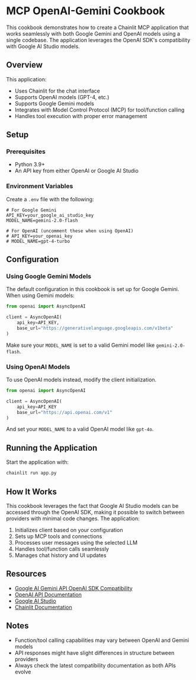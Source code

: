 # MCP OpenAI-Gemini Cookbook

This cookbook demonstrates how to create a Chainlit MCP application that works seamlessly with both Google Gemini and OpenAI models using a single codebase. The application leverages the OpenAI SDK's compatibility with Google AI Studio models.

## Overview

This application:
- Uses Chainlit for the chat interface
- Supports OpenAI models (GPT-4, etc.)
- Supports Google Gemini models
- Integrates with Model Control Protocol (MCP) for tool/function calling
- Handles tool execution with proper error management

## Setup

### Prerequisites
- Python 3.9+
- An API key from either OpenAI or Google AI Studio

### Environment Variables

Create a `.env` file with the following:

```
# For Google Gemini
API_KEY=your_google_ai_studio_key
MODEL_NAME=gemini-2.0-flash

# For OpenAI (uncomment these when using OpenAI)
# API_KEY=your_openai_key
# MODEL_NAME=gpt-4-turbo
```

## Configuration

### Using Google Gemini Models

The default configuration in this cookbook is set up for Google Gemini. When using Gemini models:

```python
from openai import AsyncOpenAI

client = AsyncOpenAI(
    api_key=API_KEY,
    base_url="https://generativelanguage.googleapis.com/v1beta"
)
```

Make sure your `MODEL_NAME` is set to a valid Gemini model like `gemini-2.0-flash`.

### Using OpenAI Models

To use OpenAI models instead, modify the client initialization.

```python
from openai import AsyncOpenAI

client = AsyncOpenAI(
    api_key=API_KEY
    base_url="https://api.openai.com/v1"
)
```

And set your `MODEL_NAME` to a valid OpenAI model like `gpt-4o`.

## Running the Application

Start the application with:

```bash
chainlit run app.py
```

## How It Works

This cookbook leverages the fact that Google AI Studio models can be accessed through the OpenAI SDK, making it possible to switch between providers with minimal code changes. The application:

1. Initializes client based on your configuration
2. Sets up MCP tools and connections
3. Processes user messages using the selected LLM
4. Handles tool/function calls seamlessly
5. Manages chat history and UI updates

## Resources

- [Google AI Gemini API OpenAI SDK Compatibility](https://ai.google.dev/gemini-api/docs/openai)
- [OpenAI API Documentation](https://platform.openai.com/docs/api-reference)
- [Google AI Studio](https://aistudio.google.com/)
- [Chainlit Documentation](https://docs.chainlit.io)

## Notes

- Function/tool calling capabilities may vary between OpenAI and Gemini models
- API responses might have slight differences in structure between providers
- Always check the latest compatibility documentation as both APIs evolve
